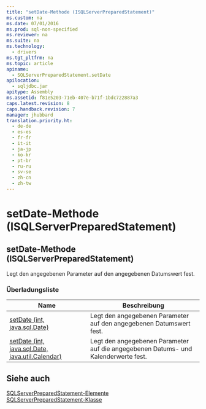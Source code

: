 ```yaml
---
title: "setDate-Methode (ISQLServerPreparedStatement)"
ms.custom: na
ms.date: 07/01/2016
ms.prod: sql-non-specified
ms.reviewer: na
ms.suite: na
ms.technology: 
  - drivers
ms.tgt_pltfrm: na
ms.topic: article
apiname: 
  - SQLServerPreparedStatement.setDate
apilocation: 
  - sqljdbc.jar
apitype: Assembly
ms.assetid: f81e5203-71eb-407e-b71f-1bdc722887a3
caps.latest.revision: 8
caps.handback.revision: 7
manager: jhubbard
translation.priority.ht: 
  - de-de
  - es-es
  - fr-fr
  - it-it
  - ja-jp
  - ko-kr
  - pt-br
  - ru-ru
  - sv-se
  - zh-cn
  - zh-tw
---
```

# setDate-Methode (ISQLServerPreparedStatement)
    
## setDate\-Methode \(ISQLServerPreparedStatement\)  
 Legt den angegebenen Parameter auf den angegebenen Datumswert fest.  
  
### Überladungsliste  
  
|Name|Beschreibung|  
|----------|------------------|  
|[setDate \(int, java.sql.Date\)](../content/setDate-Method--int--java.sql.Date-.md)|Legt den angegebenen Parameter auf den angegebenen Datumswert fest.|  
|[setDate \(int, java.sql.Date, java.util.Calendar\)](../content/setDate-Method--int--java.sql.Date--java.util.Calendar-.md)|Legt den angegebenen Parameter auf die angegebenen Datums\- und Kalenderwerte fest.|  
  
## Siehe auch  
 [SQLServerPreparedStatement-Elemente](../content/SQLServerPreparedStatement-Members.md)   
 [SQLServerPreparedStatement-Klasse](../content/SQLServerPreparedStatement-Class.md)  
  
  